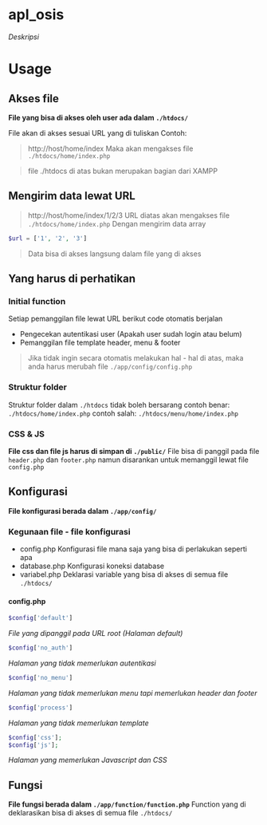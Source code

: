 # apl_osis

_Deskripsi_

# Usage

## Akses file

**File yang bisa di akses oleh user ada dalam ``` ./htdocs/ ```**

File akan di akses sesuai URL yang di tuliskan
Contoh:
> http://host/home/index
Maka akan mengakses file
``` ./htdocs/home/index.php ```

> file ./htdocs di atas bukan merupakan bagian dari XAMPP

## Mengirim data lewat URL

> http://host/home/index/1/2/3
URL diatas akan mengakses file
``` ./htdocs/home/index.php ```
Dengan mengirim data array
```php 
$url = ['1', '2', '3']
```
> Data bisa di akses langsung dalam file yang di akses

## Yang harus di perhatikan

### Initial function

Setiap pemanggilan file lewat URL berikut code otomatis berjalan
- Pengecekan autentikasi user (Apakah user sudah login atau belum)
- Pemanggilan file template header, menu & footer

> Jika tidak ingin secara otomatis melakukan hal - hal di atas, maka anda harus merubah file ``` ./app/config/config.php ```

### Struktur folder
Struktur folder dalam ``` ./htdocs ``` tidak boleh bersarang
contoh benar:
``` ./htdocs/home/index.php ```
contoh salah:
``` ./htdocs/menu/home/index.php ```

### CSS & JS
**File css dan file js harus di simpan di ``` ./public/ ```**
File bisa di panggil pada file ``` header.php ``` dan ``` footer.php ```
namun disarankan untuk memanggil lewat file ``` config.php ```

## Konfigurasi

**File konfigurasi berada dalam ``` ./app/config/ ```**
### Kegunaan file - file konfigurasi
- config.php
    Konfigurasi file mana saja yang bisa di perlakukan seperti apa
- database.php
    Konfigurasi koneksi database
- variabel.php
    Deklarasi variable yang bisa di akses di semua file ``` ./htdocs/ ```

#### config.php
```php
$config['default']
```
_File yang dipanggil pada URL root (Halaman default)_
```php
$config['no_auth']
```
_Halaman yang tidak memerlukan autentikasi_

```php
$config['no_menu']
```
_Halaman yang tidak memerlukan menu tapi memerlukan header dan footer_

```php
$config['process']
```
_Halaman yang tidak memerlukan template_

```php
$config['css'];
$config['js'];
```
_Halaman yang memerlukan Javascript dan CSS_

## Fungsi

**File fungsi berada dalam ``` ./app/function/function.php ```**
Function yang di deklarasikan bisa di akses di semua file ``` ./htdocs/ ```
